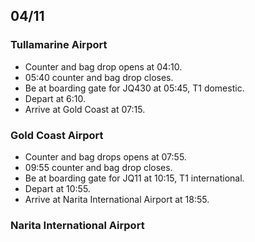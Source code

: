 ## 04/11

### Tullamarine Airport

* Counter and bag drop opens at 04:10.
* 05:40 counter and bag drop closes.
* Be at boarding gate for JQ430 at 05:45, T1 domestic.
* Depart at 6:10.
* Arrive at Gold Coast at 07:15.

### Gold Coast Airport

* Counter and bag drops opens at 07:55.
* 09:55 counter and bag drop closes.
* Be at boarding gate for JQ11 at 10:15, T1 international.
* Depart at 10:55.
* Arrive at Narita International Airport at 18:55.

### Narita International Airport

